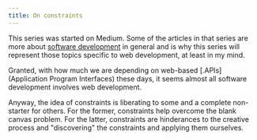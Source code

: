 ```yaml
---
title: On constraints
---
```


This series was started on Medium. Some of the articles in that series are more about [software development](/software-development) in general and is why this series will represent those topics specific to web development, at least in my mind.

Granted, with how much we are depending on web-based [.APIs](Application Program Interfaces) these days, it seems almost all software development involves web development.

Anyway, the idea of constraints is liberating to some and a complete non-starter for others. For the former, constraints help overcome the blank canvas problem. For the latter, constraints are hinderances to the creative process and "discovering" the constraints and applying them ourselves.
